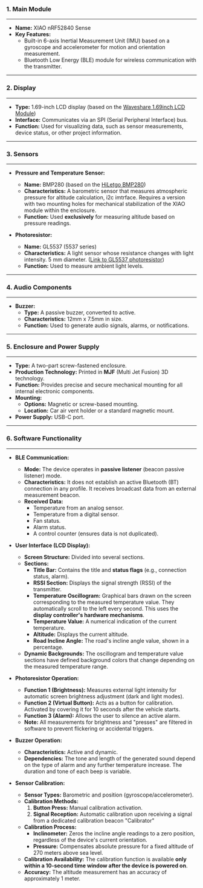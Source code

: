 

### **1. Main Module**

---

* **Name:** XIAO nRF52840 Sense
* **Key Features:**
    * Built-in 6-axis Inertial Measurement Unit (IMU) based on a gyroscope and accelerometer for motion and orientation measurement.
    * Bluetooth Low Energy (BLE) module for wireless communication with the transmitter.

---

### **2. Display**

---

* **Type:** 1.69-inch LCD display (based on the [Waveshare 1.69inch LCD Module](https://www.waveshare.com/wiki/1.69inch_LCD_Module))
* **Interface:** Communicates via an SPI (Serial Peripheral Interface) bus.
* **Function:** Used for visualizing data, such as sensor measurements, device status, or other project information.

---

### **3. Sensors**

---

* **Pressure and Temperature Sensor:**
    * **Name:** BMP280 (based on the [HiLetgo BMP280](https://www.amazon.com/HiLetgo-Precision-BMP280-3-3-Atmospheric-Pressure/dp/B01ICN5QPU?th=1))
    * **Characteristics:** A barometric sensor that measures atmospheric pressure for altitude calculation, i2c imtrface. Requires a version with two mounting holes for mechanical stabilization of the XIAO module within the enclosure.
    * **Function:** Used **exclusively** for measuring altitude based on pressure readings.

* **Photoresistor:**
    * **Name:** GL5537 (5537 series)
    * **Characteristics:** A light sensor whose resistance changes with light intensity. 5 mm diameter. ([Link to GL5537 photoresistor](https://juriedengineering.com/products/gl5537-photo-light-sensitive-resistor-photoresistor-55375mm))
    * **Function:** Used to measure ambient light levels.

---

### **4. Audio Components**

---

* **Buzzer:**
    * **Type:** A passive buzzer, converted to active.
    * **Characteristics:** 12mm x 7.5mm in size.
    * **Function:** Used to generate audio signals, alarms, or notifications.

---

### **5. Enclosure and Power Supply**

---

* **Type:** A two-part screw-fastened enclosure.
* **Production Technology:** Printed in **MJF** (Multi Jet Fusion) 3D technology.
* **Function:** Provides precise and secure mechanical mounting for all internal electronic components.
* **Mounting:**
    * **Options:** Magnetic or screw-based mounting.
    * **Location:** Car air vent holder or a standard magnetic mount.
* **Power Supply:** USB-C port.

---

### **6. Software Functionality**

---

* **BLE Communication:**
    * **Mode:** The device operates in **passive listener** (beacon passive listener) mode.
    * **Characteristics:** It does not establish an active Bluetooth (BT) connection in any profile. It receives broadcast data from an external measurement beacon.
    * **Received Data:**
        * Temperature from an analog sensor.
        * Temperature from a digital sensor.
        * Fan status.
        * Alarm status.
        * A control counter (ensures data is not duplicated).

* **User Interface (LCD Display):**
    * **Screen Structure:** Divided into several sections.
    * **Sections:**
        * **Title Bar:** Contains the title and **status flags** (e.g., connection status, alarm).
        * **RSSI Section:** Displays the signal strength (RSSI) of the transmitter.
        * **Temperature Oscillogram:** Graphical bars drawn on the screen corresponding to the measured temperature value. They automatically scroll to the left every second. This uses the **display controller's hardware mechanisms**.
        * **Temperature Value:** A numerical indication of the current temperature.
        * **Altitude:** Displays the current altitude.
        * **Road Incline Angle:** The road's incline angle value, shown in a percentage.
    * **Dynamic Backgrounds:** The oscillogram and temperature value sections have defined background colors that change depending on the measured temperature range.

* **Photoresistor Operation:**
    * **Function 1 (Brightness):** Measures external light intensity for automatic screen brightness adjustment (dark and light modes).
    * **Function 2 (Virtual Button):** Acts as a button for calibration. Activated by covering it for 10 seconds after the vehicle starts.
    * **Function 3 (Alarm):** Allows the user to silence an active alarm.
    * **Note:** All measurements for brightness and "presses" are filtered in software to prevent flickering or accidental triggers.

* **Buzzer Operation:**
    * **Characteristics:** Active and dynamic.
    * **Dependencies:** The tone and length of the generated sound depend on the type of alarm and any further temperature increase. The duration and tone of each beep is variable.

* **Sensor Calibration:**
    * **Sensor Types:** Barometric and position (gyroscope/accelerometer).
    * **Calibration Methods:**
        1.  **Button Press:** Manual calibration activation.
        2.  **Signal Reception:** Automatic calibration upon receiving a signal from a dedicated calibration beacon "Calibrator"
    * **Calibration Process:**
        * **Inclinometer:** Zeros the incline angle readings to a zero position, regardless of the device's current orientation.
        * **Pressure:** Compensates absolute pressure for a fixed altitude of 270 meters above sea level.
    * **Calibration Availability:** The calibration function is available **only within a 10-second time window after the device is powered on**.
    * **Accuracy:** The altitude measurement has an accuracy of approximately 1 meter.
